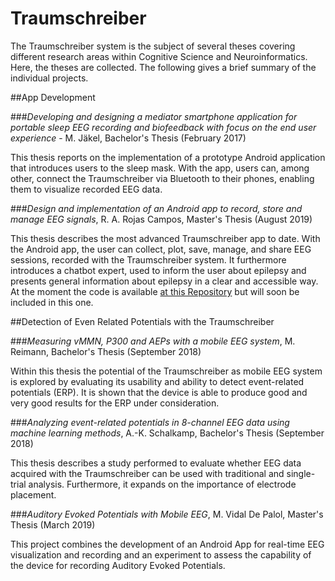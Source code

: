 # Traumschreiber
The Traumschreiber system is the subject of several theses covering different research areas within Cognitive Science and Neuroinformatics. Here, the theses are collected. The following gives a brief summary of the individual projects.

##App Development

###_Developing and designing a mediator smartphone application for portable sleep EEG recording and biofeedback with focus on the end user experience_ - M. Jäkel, Bachelor's Thesis (February 2017)

This thesis reports on the implementation of a prototype Android application that introduces users to the sleep mask. With the app, users can, among other, connect the Traumschreiber via Bluetooth to their phones, enabling them to visualize recorded EEG data.

###_Design and implementation of an Android app
to record, store and manage EEG signals_, R. A. Rojas Campos, Master's Thesis (August 2019)

This thesis describes the most advanced Traumschreiber app to date. With the Android app, the user can collect, plot, save, manage, and share EEG sessions, recorded with the Traumschreiber system. It furthermore introduces a chatbot expert, used to inform the user about epilepsy and presents general information about epilepsy in a clear and accessible way. At the moment the code is available [at this Repository](https://github.com/adrocampos/EEG-Droid) but will soon be included in this one.

##Detection of Even Related Potentials with the Traumschreiber


###_Measuring vMMN, P300 and AEPs
with a mobile EEG system_, M. Reimann, Bachelor's Thesis (September 2018)

Within this thesis the potential of the Traumschreiber as mobile EEG system is explored by evaluating its usability and ability to detect event-related potentials (ERP). It is shown that the device is able to produce good and very good results for the ERP under consideration.


###_Analyzing event-related potentials in
8-channel EEG data using machine
learning methods_, A.-K. Schalkamp, Bachelor's Thesis (September 2018)

This thesis describes a study performed to evaluate whether EEG data acquired with the Traumschreiber can be used with traditional and single-trial analysis. Furthermore, it expands on the importance of electrode placement.

###_Auditory Evoked Potentials with Mobile EEG_, M. Vidal De Palol, Master's Thesis (March 2019)

This project combines the development of an Android App for real-time EEG visualization and recording and an experiment to assess the capability of the device for recording Auditory Evoked Potentials.
